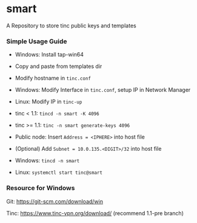 # smart

A Repository to store tinc public keys and templates

### Simple Usage Guide

* Windows: Install tap-win64

* Copy and paste from templates dir
* Modify hostname in ```tinc.conf```

* Windows: Modify Interface in ```tinc.conf```, setup IP in Network Manager
* Linux: Modify IP in ```tinc-up```

* tinc < 1.1: ```tincd -n smart -K 4096```
* tinc >= 1.1: ```tinc -n smart generate-keys 4096```
* Public node: Insert ```Address = <IPHERE>``` into host file
* (Optional) Add ```Subnet = 10.0.135.<DIGIT>/32``` into host file

* Windows: ```tincd -n smart```
* Linux: ```systemctl start tinc@smart```

### Resource for Windows

Git: https://git-scm.com/download/win

Tinc: https://www.tinc-vpn.org/download/ (recommend 1.1-pre branch)
